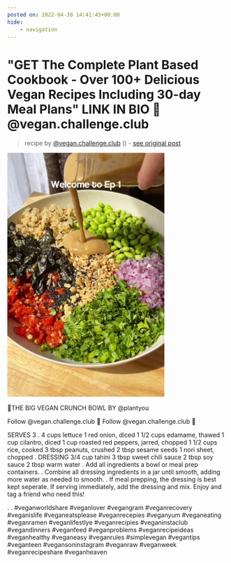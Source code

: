```yaml
---
posted on: 2022-04-30 14:41:45+00:00
hide:
    - navigation
---
```


# "GET The Complete Plant Based Cookbook - Over 100+ Delicious Vegan Recipes Including 30-day Meal Plans" LINK IN BIO 🔗 @vegan.challenge.club 

> recipe by [@vegan.challenge.club](https://www.instagram.com/vegan.challenge.club/) 
() - [see original post](https://instagram.com/p/Cc-pnYfJI9K)

![](../img/vegan.challenge.club_30-04-2022_1404.png)


🌱THE BIG VEGAN CRUNCH BOWL BY @plantyou

Follow @vegan.challenge.club 🙌
Follow @vegan.challenge.club 🙌

SERVES 3
.
4 cups lettuce
1 red onion, diced
1 1/2 cups edamame, thawed
1 cup cilantro, diced
1 cup roasted red peppers, jarred, chopped
1 1/2 cups rice, cooked
3 tbsp peanuts, crushed
2 tbsp sesame seeds
1 nori sheet, chopped
.
DRESSING
3/4 cup tahini
3 tbsp sweet chili sauce
2 tbsp soy sauce
2 tbsp warm water
.
Add all ingredients a bowl or meal prep containers.
.
Combine all dressing ingredients in a jar until smooth, adding more water as needed to smooth.
.
If meal prepping, the dressing is best kept seperate. If serving immediately, add the dressing and mix. Enjoy and tag a friend who need this!

.
.
\#veganworldshare \#veganlover \#vegangram \#veganrecovery \#veganislife \#veganeatsplease \#veganrecepies \#veganyum \#veganeating \#veganramen \#veganlifestlye \#veganrecipies \#veganinstaclub \#vegandinners \#veganfeed \#veganproblems \#veganrecipeideas \#veganhealthy \#veganeasy \#veganrules \#simplevegan \#vegantips \#veganteen \#vegansoninstagram \#veganraw \#veganweek \#veganrecipeshare \#veganheaven 